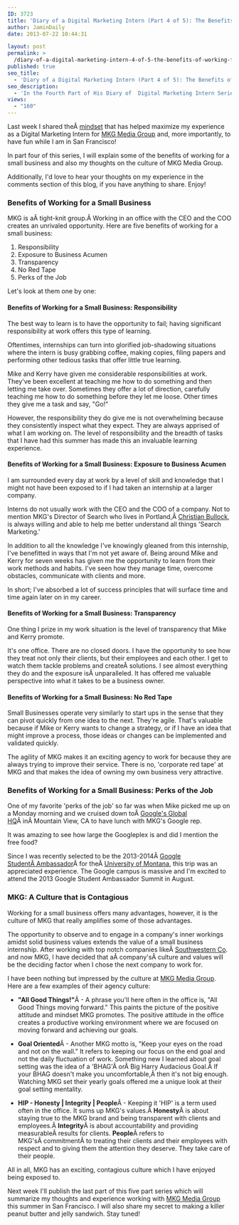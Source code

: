 ```yaml
---
ID: 3723
title: 'Diary of a Digital Marketing Intern (Part 4 of 5): The Benefits of Working for a Small Business'
author: JaminDaily
date: 2013-07-22 10:44:31

layout: post
permalink: >
  /diary-of-a-digital-marketing-intern-4-of-5-the-benefits-of-working-for-a-small-business/
published: true
seo_title:
  - 'Diary of a Digital Marketing Intern (Part 4 of 5): The Benefits of Working for a Small Business'
seo_description:
  - 'In the Fourth Part of His Diary of  Digital Marketing Intern Series, Jamin Dailey Discusses The Benefits of Working for a Small Business'
views:
  - "160"
---
```

<p>Last week I shared theÂ <a href="http://ow.ly/mZjP7" target="_blank">mindset</a> that has helped maximize my experience as a Digital Marketing Intern for <a href="/" target="_blank">MKG Media Group</a> and, more importantly, to have fun while I am in San Francisco!</p>

<p>In part four of this series, I will explain some of the benefits of working for a small business and also my thoughts on the culture of MKG Media Group.</p>

<p>Additionally, I'd love to hear your thoughts on my experience in the comments section of this blog, if you have anything to share. Enjoy!</p>

<!--more-->

<h3>Benefits of Working for a Small Business</h3>
<p>MKG is aÂ tight-knit group.Â Working in an office with the CEO and the COO creates an unrivaled opportunity. Here are five benefits of working for a small business:</p>
<ol>
	<li><span style="line-height: 14px;">Responsibility</span></li>
	<li>Exposure to Business Acumen</li>
	<li>Transparency</li>
	<li>No Red Tape</li>
	<li>Perks of the Job</li>
</ol>

<p>Let's look at them one by one:</p>

<h4>Benefits of Working for a Small Business: Responsibility</h4>

<p>The best way to learn is to have the opportunity to fail; having significant responsibility at work offers this type of learning.</p>
<p>Oftentimes, internships can turn into glorified job-shadowing situations where the intern is busy grabbing coffee, making copies, filing papers and performing other tedious tasks that offer little true learning.</p>

<p>Mike and Kerry have given me considerable responsibilities at work. They've been excellent at teaching me how to do something and then letting me take over. Sometimes they offer a lot of direction, carefully teaching me how to do something before they let me loose. Other times they give me a task and say, "Go!"</p>

<p>However, the responsibility they do give me is not overwhelming because they consistently inspect what they expect. They are always apprised of what I am working on. The level of responsibility and the breadth of tasks that I have had this summer has made this an invaluable learning experience.</p>

<h4>Benefits of Working for a Small Business: Exposure to Business Acumen</h4>

<p>I am surrounded every day at work by a level of skill and knowledge that I might not have been exposed to if I had taken an internship at a larger company.</p>

<p>Interns do not usually work with the CEO and the COO of a company. Not to mention MKG's Director of Search who lives in Portland,Â <a href="http://www.christianbullock.net/" target="_blank">Christian Bullock</a>, is always willing and able to help me better understand all things 'Search Marketing.'</p>

<p>In addition to all the knowledge I've knowingly gleaned from this internship, I've benefitted in ways that I'm not yet aware of. Being around Mike and Kerry for seven weeks has given me the opportunity to learn from their work methods and habits. I've seen how they manage time, overcome obstacles, communicate with clients and more.</p>

<p>In short; I've absorbed a lot of success principles that will surface time and time again later on in my career.</p>

<h4>Benefits of Working for a Small Business: Transparency</h4>

<p>One thing I prize in my work situation is the level of transparency that Mike and Kerry promote.</p>

<p>It's one office. There are no closed doors. I have the opportunity to see how they treat not only their clients, but their employees and each other. I get to watch them tackle problems and createÂ solutions. I see almost everything they do and the exposure isÂ unparalleled. It has offered me valuable perspective into what it takes to be a business owner.</p>

<h4>Benefits of Working for a Small Business: No Red Tape</h4>

<p>Small Businesses operate very similarly to start ups in the sense that they can pivot quickly from one idea to the next. They're agile. That's valuable because if Mike or Kerry wants to change a strategy, or if I have an idea that might improve a process, those ideas or changes can be implemented and validated quickly.</p>
<p>The agility of MKG makes it an exciting agency to work for because they are always trying to improve their service. There is no, 'corporate red tape' at MKG and that makes the idea of owning my own business very attractive.</p>

<h3>Benefits of Working for a Small Business: Perks of the Job</h3>

<p>One of my favorite 'perks of the job' so far was when Mike picked me up on a Monday morning and we cruised down toÂ <a href="http://www.google.com/about/jobs/locations/mountain-view/" target="_blank">Google's Global HQ</a>Â inÂ Mountain View, CA to have lunch with MKG's Google rep.</p>

<p>It was amazing to see how large the Googleplex is and did I mention the free food?</p>

<p>Since I was recently selected to be the 2013-2014Â <a href="http://www.google.com/jobs/students/proscho/programs/southeastasia/ambassador/" target="_blank">Google StudentÂ Ambassador</a>Â for theÂ <a href="http://www.umt.edu/" target="_blank">University of Montana</a>, this trip was an appreciated experience. The Google campus is massive and I'm excited to attend the 2013 Google Student Ambassador Summit in August.</p>

<h3>MKG: A Culture that is Contagious</h3>
<p>Working for a small business offers many advantages, however, it is the culture of MKG that really amplifies some of those advantages.</p>

<p>The opportunity to observe and to engage in a company's inner workings amidst solid business values extends the value of a small business internship. After working with top notch companies likeÂ <a href="http://www.southwestern.com/" target="_blank">Southwestern Co</a>. and now MKG, I have decided that aÂ company'sÂ culture and values will be the deciding factor when I chose the next company to work for.</p>

<p>I have been nothing but impressed by the culture at <a href="http://mkgmediagroup.com/" target="_blank">MKG Media Group</a>. Here are a few examples of their agency culture:</p>
<ul>
	<li><strong>"All Good Things!"</strong>Â - A phrase you'll here often in the office is, "All Good Things moving forward." This paints the picture of the positive attitude and mindset MKG promotes. The positive attitude in the office creates a productive working environment where we are focused on moving forward and achieving our goals.</li>
</ul>
<ul>
	<li><strong>Goal Oriented</strong>Â - Another MKG motto is, "Keep your eyes on the road and not on the wall." It refers to keeping our focus on the end goal and not the daily fluctuation of work. Something new I learned about goal setting was the idea of a 'BHAG'Â orÂ Big Harry Audacious Goal.Â If your BHAG doesn't make you uncomfortable,Â then it's not big enough. Watching MKG set their yearly goals offered me a unique look at their goal setting mentality.</li>
</ul>
<ul>
	<li><strong>HIP - Honesty | Integrity | People</strong>Â - Keeping it 'HIP' is a term used often in the office. It sums up MKG's values.Â <strong>Honesty</strong>Â is about staying true to the MKG brand and being transparent with clients and employees.Â <strong>Integrity</strong>Â is about accountability and providing measurableÂ results for clients. <strong>People</strong>Â refers to MKG'sÂ commitmentÂ to treating their clients and their employees with respect and to giving them the attention they deserve. They take care of their people.</li>
</ul>

<p>All in all, MKG has an exciting, contagious culture which I have enjoyed being exposed to.</p>

<p>Next week I'll publish the last part of this five part series which will summarize my thoughts and experience working with <a href="http://mkgmediagroup.com/" target="_blank">MKG Media Group</a> this summer in San Francisco. I will also share my secret to making a killer peanut butter and jelly sandwich. Stay tuned!</p>